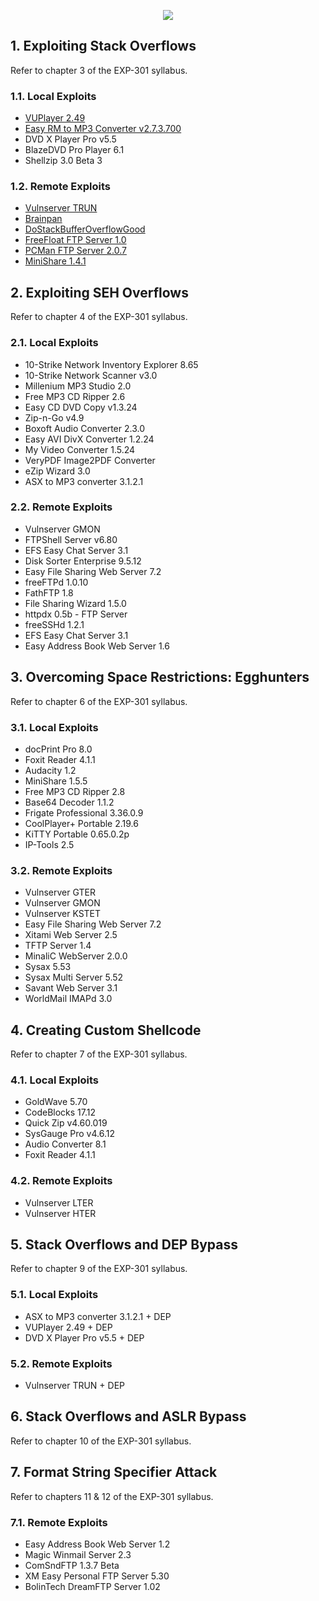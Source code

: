 <p align="center">
  <img src="https://raw.githubusercontent.com/sradley/osed/master/EXP-301-course-icon.svg">
</p>


## 1. Exploiting Stack Overflows
Refer to chapter 3 of the EXP-301 syllabus.

### 1.1. Local Exploits
 * [VUPlayer 2.49](/1-stack-overflows/local/vuplayer-2.49)
 * [Easy RM to MP3 Converter v2.7.3.700](/1-stack-overflows/local/easy-rm-to-mp3-converter-v2.7.3.700)
 * DVD X Player Pro v5.5
 * BlazeDVD Pro Player 6.1
 * Shellzip 3.0 Beta 3

### 1.2. Remote Exploits
 * [Vulnserver TRUN](/1-stack-overflows/remote/vulnserver-trun)
 * [Brainpan](/1-stack-overflows/remote/brainpan)
 * [DoStackBufferOverflowGood](/1-stack-overflows/remote/dostackbufferoverflowgood)
 * [FreeFloat FTP Server 1.0](1-stack-overflows/remote/freefloat-ftp-server-1.0)
 * [PCMan FTP Server 2.0.7](1-stack-overflows/remote/pcman-ftp-server-2.0.7)
 * [MiniShare 1.4.1](1-stack-overflows/remote/minishare-1.4.1)


## 2. Exploiting SEH Overflows
Refer to chapter 4 of the EXP-301 syllabus.

### 2.1. Local Exploits
 * 10-Strike Network Inventory Explorer 8.65
 * 10-Strike Network Scanner v3.0
 * Millenium MP3 Studio 2.0
 * Free MP3 CD Ripper 2.6
 * Easy CD DVD Copy v1.3.24
 * Zip-n-Go v4.9
 * Boxoft Audio Converter 2.3.0
 * Easy AVI DivX Converter 1.2.24
 * My Video Converter 1.5.24
 * VeryPDF Image2PDF Converter
 * eZip Wizard 3.0
 * ASX to MP3 converter 3.1.2.1

### 2.2. Remote Exploits
 * Vulnserver GMON
 * FTPShell Server v6.80
 * EFS Easy Chat Server 3.1
 * Disk Sorter Enterprise 9.5.12
 * Easy File Sharing Web Server 7.2
 * freeFTPd 1.0.10
 * FathFTP 1.8
 * File Sharing Wizard 1.5.0
 * httpdx 0.5b - FTP Server
 * freeSSHd 1.2.1
 * EFS Easy Chat Server 3.1
 * Easy Address Book Web Server 1.6


## 3. Overcoming Space Restrictions: Egghunters
Refer to chapter 6 of the EXP-301 syllabus.

### 3.1. Local Exploits
 * docPrint Pro 8.0
 * Foxit Reader 4.1.1
 * Audacity 1.2
 * MiniShare 1.5.5
 * Free MP3 CD Ripper 2.8
 * Base64 Decoder 1.1.2
 * Frigate Professional 3.36.0.9
 * CoolPlayer+ Portable 2.19.6
 * KiTTY Portable 0.65.0.2p
 * IP-Tools 2.5

### 3.2. Remote Exploits
 * Vulnserver GTER
 * Vulnserver GMON
 * Vulnserver KSTET
 * Easy File Sharing Web Server 7.2
 * Xitami Web Server 2.5
 * TFTP Server 1.4
 * MinaliC WebServer 2.0.0
 * Sysax 5.53
 * Sysax Multi Server 5.52
 * Savant Web Server 3.1
 * WorldMail IMAPd 3.0


## 4. Creating Custom Shellcode
Refer to chapter 7 of the EXP-301 syllabus.

### 4.1. Local Exploits
 * GoldWave 5.70
 * CodeBlocks 17.12
 * Quick Zip v4.60.019
 * SysGauge Pro v4.6.12
 * Audio Converter 8.1
 * Foxit Reader 4.1.1

### 4.2. Remote Exploits
 * Vulnserver LTER
 * Vulnserver HTER 


## 5. Stack Overflows and DEP Bypass
Refer to chapter 9 of the EXP-301 syllabus.

### 5.1. Local Exploits
 * ASX to MP3 converter 3.1.2.1 + DEP
 * VUPlayer 2.49 + DEP
 * DVD X Player Pro v5.5 + DEP

### 5.2. Remote Exploits
 * Vulnserver TRUN + DEP


## 6. Stack Overflows and ASLR Bypass
Refer to chapter 10 of the EXP-301 syllabus.


## 7. Format String Specifier Attack
Refer to chapters 11 & 12 of the EXP-301 syllabus.

### 7.1. Remote Exploits
 * Easy Address Book Web Server 1.2
 * Magic Winmail Server 2.3
 * ComSndFTP 1.3.7 Beta
 * XM Easy Personal FTP Server 5.30
 * BolinTech DreamFTP Server 1.02
